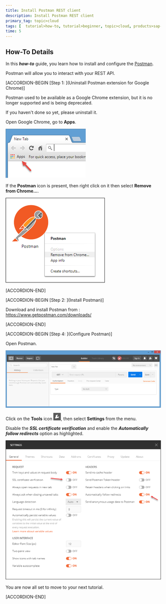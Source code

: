 ```yaml
---
title: Install Postman REST client
description: Install Postman REST client
primary_tag: topic>cloud
tags: [  tutorial>how-to, tutorial>beginner, topic>cloud, products>sap-api-management, products>sap-cloud-platform, products>sap-cloud-platform-for-the-cloud-foundry-environment] ]
time: 5
---
```


## How-To Details
In this ***how-to*** guide, you learn how to install and configure the [Postman](https://www.getpostman.com/).

Postman will allow you to interact with your REST API.

[ACCORDION-BEGIN [Step 1: ](Uninstall Postman extension for Google Chrome)]

Postman used to be available as a Google Chrome extension, but it is no longer supported and is being deprecated.

If you haven't done so yet, please uninstall it.

Open Google Chrome, go to **Apps**.

![Google Chrome](01.png)

If the **Postman** icon is present, then right click on it then select **Remove from Chrome...**.

![Google Chrome](02.png)

[ACCORDION-END]

[ACCORDION-BEGIN [Step 2: ](Install Postman)]

Download and install Postman from : <https://www.getpostman.com/downloads/>

[ACCORDION-END]

[ACCORDION-BEGIN [Step 4: ](Configure Postman)]

Open Postman.

![Postman](03.png)

Click on the **Tools** icon ![Postman](06.png), then select **Settings** from the menu.

Disable the ***SSL certificate verification*** and enable the ***Automatically follow redirects***  option as highlighted.

![Postman](05.png)

You are now all set to move to your next tutorial.

[ACCORDION-END]

